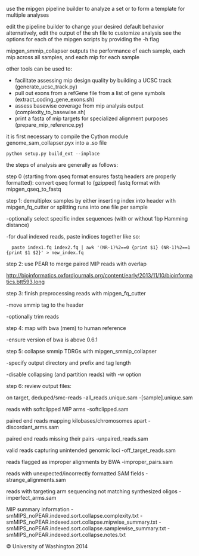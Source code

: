 use the mipgen pipeline builder to analyze a set or to form a template for multiple analyses

edit the pipeline builder to change your desired default behavior
alternatively, edit the output of the sh file to customize analysis
see the options for each of the mipgen scripts by providing the -h flag

mipgen_smmip_collapser outputs the performance of each sample, each mip across all samples, and each mip for each sample

other tools can be used to:
- facilitate assessing mip design quality by building a UCSC track (generate_ucsc_track.py)
- pull out exons from a refGene file from a list of gene symbols (extract_coding_gene_exons.sh)
- assess basewise coverage from mip analysis output (complexity_to_basewise.sh)
- print a fasta of mip targets for specialized alignment purposes (prepare_mip_reference.py)

it is first necessary to compile the Cython module genome_sam_collapser.pyx into a .so file

```
python setup.py build_ext --inplace
```

the steps of analysis are generally as follows:

step 0 (starting from qseq format ensures fastq headers are properly formatted):
convert qseq format to (gzipped) fastq format with mipgen_qseq_to_fastq

step 1:
demultiplex samples by either inserting index into header with mipgen_fq_cutter or splitting runs into one file per sample

-optionally select specific index sequences (with or without 1bp Hamming distance)

-for dual indexed reads, paste indices together like so:

```
  paste index1.fq index2.fq | awk '(NR-1)%2==0 {print $1} (NR-1)%2==1 {print $1 $2}' > new_index.fq
```

step 2:
use PEAR to merge paired MIP reads with overlap

http://bioinformatics.oxfordjournals.org/content/early/2013/11/10/bioinformatics.btt593.long

step 3:
finish preprocessing reads with mipgen_fq_cutter

-move smmip tag to the header

-optionally trim reads

step 4:
map with bwa (mem) to human reference

-ensure version of bwa is above 0.6.1

step 5:
collapse smmip TDRGs with mipgen_smmip_collapser

-specify output directory and prefix and tag length

-disable collapsing (and partition reads) with -w option

step 6:
review output files:

on target, deduped/smc-reads
-all_reads.unique.sam
-[sample].unique.sam

reads with softclipped MIP arms
-softclipped.sam

paired end reads mapping kilobases/chromosomes apart
-discordant_arms.sam

paired end reads missing their pairs
-unpaired_reads.sam

valid reads capturing unintended genomic loci
-off_target_reads.sam

reads flagged as improper alignments by BWA
-improper_pairs.sam

reads with unexpected/incorrectly formatted SAM fields
-strange_alignments.sam

reads with targeting arm sequencing not matching synthesized oligos
-imperfect_arms.sam

MIP summary information
-smMIPS_noPEAR.indexed.sort.collapse.complexity.txt
-smMIPS_noPEAR.indexed.sort.collapse.mipwise_summary.txt
-smMIPS_noPEAR.indexed.sort.collapse.samplewise_summary.txt
-smMIPS_noPEAR.indexed.sort.collapse.notes.txt

© University of Washington 2014
